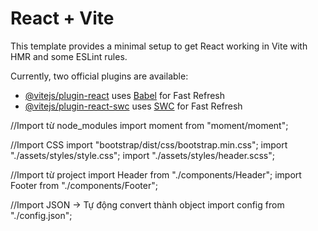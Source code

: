 # React + Vite

This template provides a minimal setup to get React working in Vite with HMR and some ESLint rules.

Currently, two official plugins are available:

- [@vitejs/plugin-react](https://github.com/vitejs/vite-plugin-react/blob/main/packages/plugin-react/README.md) uses [Babel](https://babeljs.io/) for Fast Refresh
- [@vitejs/plugin-react-swc](https://github.com/vitejs/vite-plugin-react-swc) uses [SWC](https://swc.rs/) for Fast Refresh

//Import từ node_modules
import moment from "moment/moment";

//Import CSS
import "bootstrap/dist/css/bootstrap.min.css";
import "./assets/styles/style.css";
import "./assets/styles/header.scss";

//Import từ project
import Header from "./components/Header";
import Footer from "./components/Footer";

//Import JSON -> Tự động convert thành object
import config from "./config.json";
